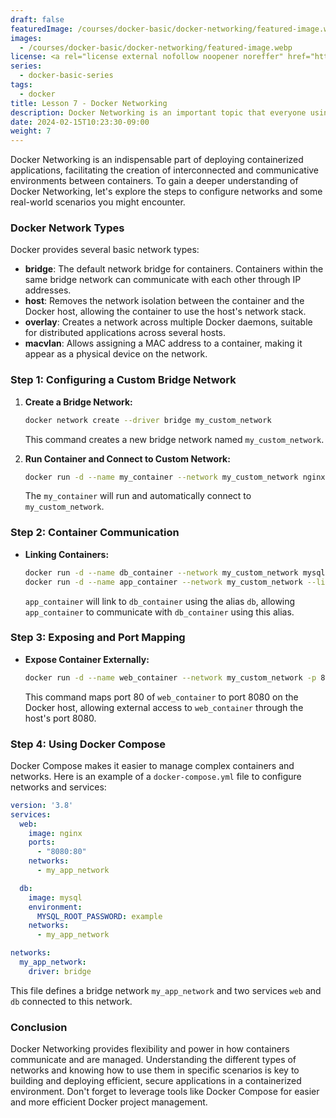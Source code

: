 ```yaml
---
draft: false
featuredImage: /courses/docker-basic/docker-networking/featured-image.webp
images:
  - /courses/docker-basic/docker-networking/featured-image.webp
license: <a rel="license external nofollow noopener noreffer" href="https://creativecommons.org/licenses/by-nc/4.0/" target="_blank">CC BY-NC 4.0</a>
series:
  - docker-basic-series
tags:
  - docker
title: Lesson 7 - Docker Networking
description: Docker Networking is an important topic that everyone using Docker should be concerned about. In this lesson, we will explore issues related to Networking in Docker and how to solve them.
date: 2024-02-15T10:23:30-09:00
weight: 7
---
```


Docker Networking is an indispensable part of deploying containerized applications, facilitating the creation of interconnected and communicative environments between containers. To gain a deeper understanding of Docker Networking, let's explore the steps to configure networks and some real-world scenarios you might encounter.

### Docker Network Types

Docker provides several basic network types:

- **bridge**: The default network bridge for containers. Containers within the same bridge network can communicate with each other through IP addresses.
- **host**: Removes the network isolation between the container and the Docker host, allowing the container to use the host's network stack.
- **overlay**: Creates a network across multiple Docker daemons, suitable for distributed applications across several hosts.
- **macvlan**: Allows assigning a MAC address to a container, making it appear as a physical device on the network.

### Step 1: Configuring a Custom Bridge Network

1. **Create a Bridge Network:**

   ```bash
   docker network create --driver bridge my_custom_network
   ```

   This command creates a new bridge network named `my_custom_network`.

2. **Run Container and Connect to Custom Network:**

   ```bash
   docker run -d --name my_container --network my_custom_network nginx
   ```

   The `my_container` will run and automatically connect to `my_custom_network`.

### Step 2: Container Communication

- **Linking Containers:**

  ```bash
  docker run -d --name db_container --network my_custom_network mysql
  docker run -d --name app_container --network my_custom_network --link db_container:db my_app
  ```

  `app_container` will link to `db_container` using the alias `db`, allowing `app_container` to communicate with `db_container` using this alias.

### Step 3: Exposing and Port Mapping

- **Expose Container Externally:**

  ```bash
  docker run -d --name web_container --network my_custom_network -p 8080:80 nginx
  ```

  This command maps port 80 of `web_container` to port 8080 on the Docker host, allowing external access to `web_container` through the host's port 8080.

### Step 4: Using Docker Compose

Docker Compose makes it easier to manage complex containers and networks. Here is an example of a `docker-compose.yml` file to configure networks and services:

```yaml
version: '3.8'
services:
  web:
    image: nginx
    ports:
      - "8080:80"
    networks:
      - my_app_network

  db:
    image: mysql
    environment:
      MYSQL_ROOT_PASSWORD: example
    networks:
      - my_app_network

networks:
  my_app_network:
    driver: bridge
```

This file defines a bridge network `my_app_network` and two services `web` and `db` connected to this network.

### Conclusion

Docker Networking provides flexibility and power in how containers communicate and are managed. Understanding the different types of networks and knowing how to use them in specific scenarios is key to building and deploying efficient, secure applications in a containerized environment. Don't forget to leverage tools like Docker Compose for easier and more efficient Docker project management.